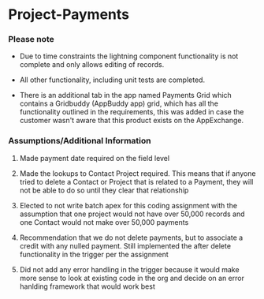 # Project-Payments

### Please note

- Due to time constraints the lightning component functionality is not complete and only allows editing of records.
- All other functionality, including unit tests are completed.

- There is an additional tab in the app named Payments Grid which contains a Gridbuddy (AppBuddy app) grid, which has all the functionality outlined in the requirements,
  this was added in case the customer wasn't aware that this product exists on the AppExchange.

### Assumptions/Additional Information

1. Made payment date required on the field level

2. Made the lookups to Contact Project required. This means that if anyone tried to delete a Contact or Project that is related to a Payment, they will not be able to do so until they clear that relationship

3. Elected to not write batch apex for this coding assignment with the assumption that one project would not have over 50,000 records and one Contact would not make over 50,000 payments

4. Recommendation that we do not delete payments, but to associate a credit with any nulled payment. Still implemented the after delete functionality in the trigger per the assignment

5. Did not add any error handling in the trigger because it would make more sense to look at existing code in the org and decide on an error hanlding framework that would work best
